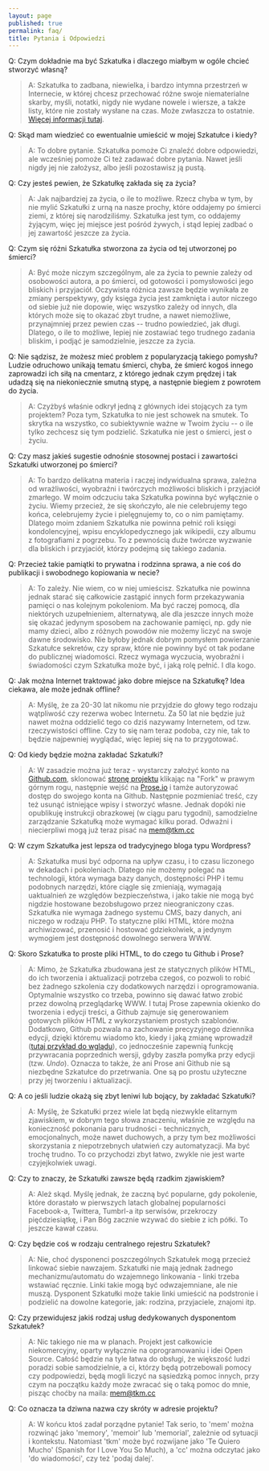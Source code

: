 ```yaml
---
layout: page
published: true
permalink: faq/
title: Pytania i Odpowiedzi
---
```


Q: Czym dokładnie ma być Szkatułka i dlaczego miałbym w ogóle chcieć stworzyć własną?

> A: Szkatułka to zadbana, niewielka, i bardzo intymna przestrzeń w Internecie, w której chcesz przechować różne swoje niematerialne skarby, myśli, notatki, nigdy nie wydane nowele i wiersze, a także listy, które nie zostały wysłane na czas. Może zwłaszcza to ostatnie. [Więcej informacji tutaj](http://mem.tkm.cc/blog/2015/02/10/szkatulka/).

Q: Skąd mam wiedzieć co ewentualnie umieścić w mojej Szkatułce i kiedy?

> A: To dobre pytanie. Szkatułka pomoże Ci znaleźć dobre odpowiedzi, ale wcześniej pomoże Ci też zadawać dobre pytania. Nawet jeśli nigdy jej nie założysz, albo jeśli pozostawisz ją pustą.

Q: Czy jesteś pewien, że Szkatułkę zakłada się za życia?

> A: Jak najbardziej za życia, o ile to możliwe. Rzecz chyba w tym, by nie mylić Szkatułki z urną na nasze prochy, które oddajemy po śmierci ziemi, z której się narodziliśmy. Szkatułka jest tym, co oddajemy żyjącym, więc jej miejsce jest pośród żywych, i stąd lepiej zadbać o jej zawartość jeszcze za życia.

Q: Czym się różni Szkatułka stworzona za życia od tej utworzonej po śmierci?

> A: Być może niczym szczególnym, ale za życia to pewnie zależy od osobowości autora, a po śmierci, od gotowości i pomysłowości jego bliskich i przyjaciół. Oczywista różnica zawsze będzie wynikała ze zmiany perspektywy, gdy księga życia jest zamknięta i autor niczego od siebie już nie dopowie, więc wszystko zależy od innych, dla których może się to okazać zbyt trudne, a nawet niemożliwe, przynajmniej przez pewien czas -- trudno powiedzieć, jak długi. Dlatego, o ile to możliwe, lepiej nie zostawiać tego trudnego zadania bliskim, i podjąć je samodzielnie, jeszcze za życia.

Q: Nie sądzisz, że możesz mieć problem z popularyzacją takiego pomysłu? Ludzie odruchowo unikają tematu śmierci, chyba, że śmierć kogoś innego zaprowadzi ich siłą na cmentarz, z którego jednak czym prędzej i tak udadzą się na niekoniecznie smutną stypę, a następnie biegiem z powrotem do życia.

> A: Czyżbyś właśnie odkrył jedną z głównych idei stojących za tym projektem? Poza tym, Szkatułka to nie jest schowek na smutek. To skrytka na wszystko, co subiektywnie ważne w Twoim życiu -- o ile tylko zechcesz się tym podzielić. Szkatułka nie jest o śmierci, jest o życiu.

Q: Czy masz jakieś sugestie odnośnie stosownej postaci i zawartości Szkatułki utworzonej po śmierci?

> A: To bardzo delikatna materia i raczej indywidualna sprawa, zależna od wrażliwości, wyobraźni i twórczych możliwości bliskich i przyjaciół zmarłego. W moim odczuciu taka Szkatułka powinna być wyłącznie o życiu. Wiemy przecież, że się skończyło, ale nie celebrujemy tego końca, celebrujemy życie i pielęgnujemy to, co o nim pamiętamy. Dlatego moim zdaniem Szkatułka nie powinna pełnić roli księgi kondolencyjnej, wpisu encyklopedycznego jak wikipedii, czy albumu z fotografiami z pogrzebu. To z pewnością duże twórcze wyzwanie dla bliskich i przyjaciół, którzy podejmą się takiego zadania.

Q: Przecież takie pamiątki to prywatna i rodzinna sprawa, a nie coś do publikacji i swobodnego kopiowania w necie?

> A: To zależy. Nie wiem, co w niej umieścisz. Szkatułka nie powinna jednak starać się całkowicie zastąpić innych form przekazywania pamięci o nas kolejnym pokoleniom. Ma być raczej pomocą, dla niektórych uzupełnieniem, alternatywą, ale dla jeszcze innych może się okazać jedynym sposobem na zachowanie pamięci, np. gdy nie mamy dzieci, albo z różnych powodów nie możemy liczyć na swoje dawne środowisko. Nie byłoby jednak dobrym pomysłem powierzanie Szkatułce sekretów, czy spraw, które nie powinny być ot tak podane do publicznej wiadomości. Rzecz wymaga wyczucia, wyobraźni i świadomości czym Szkatułka może być, i jaką rolę pełnić. I dla kogo.

Q: Jak można Internet traktować jako dobre miejsce na Szkatułkę? Idea ciekawa, ale może jednak offline?

> A: Myślę, że za 20-30 lat nikomu nie przyjdzie do głowy tego rodzaju wątpliwość czy rezerwa wobec Internetu. Za 50 lat nie będzie już nawet można oddzielić tego co dziś nazywamy Internetem, od tzw. rzeczywistości offline. Czy to się nam teraz podoba, czy nie, tak to będzie najpewniej wyglądać, więc lepiej się na to przygotować.

Q: Od kiedy będzie można zakładać Szkatułki?

> A: W zasadzie można już teraz - wystarczy założyć konto na [Github.com](https://github.com), sklonować [stronę projektu](https://github.com/memtkmcc/starter) klikając na "Fork" w prawym górnym rogu, następnie wejść na [Prose.io](http://prose.io) i tamże autoryzować dostęp do swojego konta na Github. Następnie pozmieniać treść, czy też usunąć istniejące wpisy i stworzyć własne. Jednak dopóki nie opublikuję instrukcji obrazkowej (w ciągu paru tygodni), samodzielne zarządzanie Szkatułką może wymagać kilku porad. Odważni i niecierpliwi mogą już teraz pisać na [mem@tkm.cc](mailto:mem@tkm.cc)

Q: W czym Szkatułka jest lepsza od tradycyjnego bloga typu Wordpress?

> A: Szkatułka musi być odporna na upływ czasu, i to czasu liczonego w dekadach i pokoleniach. Dlatego nie możemy polegać na technologii, która wymaga bazy danych, dostępności PHP i temu podobnych narzędzi, które ciągle się zmieniają, wymagają uaktualnień ze względów bezpieczeństwa, i jako takie nie mogą być nigdzie hostowane bezobsługowo przez nieograniczony czas. Szkatułka nie wymaga żadnego systemu CMS, bazy danych, ani niczego w rodzaju PHP. To statyczne pliki HTML, które można archiwizować, przenosić i hostować gdziekolwiek, a jedynym wymogiem jest dostępność dowolnego serwera WWW.

Q: Skoro Szkatułka to proste pliki HTML, to do czego tu Github i Prose?

> A: Mimo, że Szkatułka zbudowana jest ze statycznych plików HTML, do ich tworzenia i aktualizacji potrzeba czegoś, co pozwoli to robić bez żadnego szkolenia czy dodatkowych narzędzi i oprogramowania. Optymalnie wszystko co trzeba, powinno się dawać łatwo zrobić przez dowolną przeglądarkę WWW. I tutaj Prose zapewnia okienko do tworzenia i edycji treści, a Github zajmuje się generowaniem gotowych plików HTML z wykorzystaniem prostych szablonów. Dodatkowo, Github pozwala na zachowanie precyzyjnego dziennika edycji, dzięki któremu wiadomo kto, kiedy i jaką zmianę wprowadził ([tutaj przykład do wglądu](https://github.com/memtkmcc/starter/commits/gh-pages)), co jednocześnie zapewnią funkcję przywracania poprzednich wersji, gdyby zaszła pomyłka przy edycji (tzw. _Undo_). Oznacza to także, że ani Prose ani Github nie są niezbędne Szkatułce do przetrwania. One są po prostu użyteczne przy jej tworzeniu i aktualizacji.

Q: A co jeśli ludzie okażą się zbyt leniwi lub bojący, by zakładać Szkatułki?

> A: Myślę, że Szkatułki przez wiele lat będą niezwykle elitarnym zjawiskiem, w dobrym tego słowa znaczeniu, właśnie ze względu na konieczność pokonania paru trudności - technicznych, emocjonalnych, może nawet duchowych, a przy tym bez możliwości skorzystania z niepotrzebnych ułatwień czy automatyzacji. Ma być trochę trudno. To co przychodzi zbyt łatwo, zwykle nie jest warte czyjejkolwiek uwagi.

Q: Czy to znaczy, że Szkatułki zawsze będą rzadkim zjawiskiem?

> A: Ależ skąd. Myślę jednak, że zaczną być popularne, gdy pokolenie, które dorastało w pierwszych latach globalnej popularności Facebook-a, Twittera, Tumbrl-a itp serwisów, przekroczy pięćdziesiątkę, i Pan Bóg zacznie wzywać do siebie z ich półki. To jeszcze kawał czasu.

Q: Czy będzie coś w rodzaju centralnego rejestru Szkatułek?

> A: Nie, choć dysponenci poszczególnych Szkatułek mogą przecież linkować siebie nawzajem. Szkatułki nie mają jednak żadnego mechanizmu/automatu do wzajemnego linkowania - linki trzeba wstawiać ręcznie. Linki takie mogą być odwzajemniane, ale nie muszą. Dysponent Szkatułki może takie linki umieścić na podstronie i podzielić na dowolne kategorie, jak: rodzina, przyjaciele, znajomi itp.

Q: Czy przewidujesz jakiś rodzaj usług dedykowanych dysponentom Szkatułek?

> A: Nic takiego nie ma w planach. Projekt jest całkowicie niekomercyjny, oparty wyłącznie na oprogramowaniu i idei Open Source. Całość będzie na tyle łatwa do obsługi, że większość ludzi poradzi sobie samodzielnie, a ci, którzy będą potrzebowali pomocy czy podpowiedzi, będą mogli liczyć na sąsiedzką pomoc innych, przy czym na początku każdy może zwracać się o taką pomoc do mnie, pisząc choćby na maila: [mem@tkm.cc](mailto:mem@tkm.cc)

Q: Co oznacza ta dziwna nazwa czy skróty w adresie projektu?

> A: W końcu ktoś zadał porządne pytanie! Tak serio, to 'mem' można rozwinąć jako 'memory', 'memoir' lub 'memorial', zależnie od sytuacji i kontekstu. Natomiast 'tkm' może być rozwijane jako 'Te Quiero Mucho' (Spanish for I Love You So Much), a 'cc' można odczytać jako 'do wiadomości', czy też 'podaj dalej'.